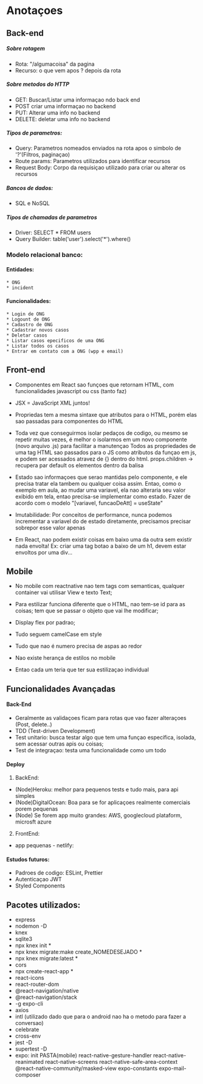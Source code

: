 # Anotaçoes

## Back-end

##### Sobre rotagem
* Rota: "/algumacoisa" da pagina
* Recurso: o que vem apos ? depois da rota

##### Sobre metodos do HTTP
* GET: Buscar/Listar uma informaçao ndo back end
* POST criar uma informaçao no backend
* PUT: Alterar uma info no backend
* DELETE: deletar uma info no backend

##### Tipos de parametros:
* Query: Parametros nomeados enviados na rota apos o simbolo de '?'(Filtros, paginaçao)
* Route params: Parametros utilizados para identificar recursos
* Request Body: Corpo da requisiçao utilizado para criar ou alterar os recursos

##### Bancos de dados:
* SQL e NoSQL

##### Tipos de chamadas de parametros
* Driver: SELECT * FROM users
* Query Builder: table('user').select('*').where()



### Modelo relacional banco:

#### Entidades:
    * ONG
    * incident

#### Funcionalidades:
    * Login de ONG
    * Logount de ONG
    * Cadastro de ONG
    * Cadastrar novos casos
    * Deletar casos
    * Listar casos epecificos de uma ONG
    * Listar todos os casos
    * Entrar em contato com a ONG (wpp e email)


## Front-end

- Componentes em React sao funçoes que retornam HTML, com funcionalidades javascript ou css (tanto faz)

- JSX = JavaScript XML juntos!

- Propriedas tem a mesma sintaxe que atributos para o HTML, porém elas sao passadas para componentes do HTML

* Toda vez que conseguirmos isolar pedaços de codigo, ou mesmo se repetir muitas vezes, é melhor o isolarmos em um novo componente (novo arquivo .js) para facilitar a manutençao
Todos as propriedades de uma tag HTML sao passados para o JS como atributos da funçao em js, e podem ser acessados atravez de {} dentro do html. props.children -> recupera par default os elementos dentro da balisa

- Estado sao informaçoes que serao mantidas pelo componente, e ele precisa tratar ela tambem ou qualquer coisa assim. Entao, como o exemplo em aula, ao mudar uma variavel, ela nao alteraria seu valor exibido em tela, entao precisa-se implementar como estado. Fazer de acordo com o modelo "[variavel, funcaoDeAtt] = useState" 

- Imutabilidade: Por conceitos de performance, nunca podemos incrementar a variavel do de estado diretamente, precisamos precisar sobrepor esse valor apenas

* Em React, nao podem existir coisas em baixo uma da outra sem existir nada envolta! Ex: criar uma tag botao a baixo de um h1, devem estar envoltos por uma div... 

## Mobile
- No mobile com reactnative nao tem tags com semanticas, qualquer container vai utilisar View e texto Text;

- Para estilizar funciona diferente que o HTML, nao tem-se id para as coisas; tem que se passar o objeto que vai lhe modificar;
- Display flex por padrao;
- Tudo seguem camelCase em style
- Tudo que nao é numero precisa de aspas ao redor
- Nao existe herança de estilos no mobile
- Entao cada um teria que ter sua estilizaçao individual


## Funcionalidades Avançadas

#### Back-End
- Geralmente as validaçoes ficam para rotas que vao fazer alteraçoes (Post, delete..)
- TDD (Test-driven Development)
- Test unitario: busca testar algo que tem uma funçao especifica, isolada, sem acessar outras apis ou coisas;
- Test de integraçao: testa uma funcionalidade como um todo

#### Deploy
1. BackEnd:
- (Node)Heroku: melhor para pequenos tests e tudo mais, para api simples
- (Node)DigitalOcean: Boa para se for aplicaçoes realmente comerciais porem pequenas
- (Node) Se forem app muito grandes: AWS, googlecloud plataform, microsft azure

2. FrontEnd:
- app pequenas - netlify:

#### Estudos futuros:
- Padroes de codigo: ESLint, Prettier
- Autenticaçao JWT
- Styled Components


## Pacotes utilizados:
* express
* nodemon -D
* knex
* sqlite3
* npx knex init *
* npx knex migrate:make create_NOMEDESEJADO *
* npx knex migrate:latest *
* cors
* npx create-react-app *
* react-icons
* react-router-dom
* @react-navigation/native
* @react-navigation/stack
* -g expo-cli
* axios
* intl (utilizado dado que para o android nao ha o metodo para fazer a conversao)
* celebrate
* cross-env
* jest -D
* supertest -D
* expo:
	init PASTA(mobile)
	react-native-gesture-handler react-native-reanimated react-native-screens react-native-safe-area-context @react-native-community/masked-view
	expo-constants
	expo-mail-composer


